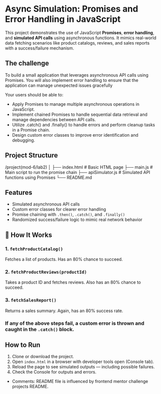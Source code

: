 # Async Simulation: Promises and Error Handling in JavaScript

This project demonstrates the use of JavaScript **Promises**, **error handling**, and **simulated API calls** using asynchronous functions. It mimics real-world data fetching scenarios like product catalogs, reviews, and sales reports with a success/failure mechanism.

## The challenge
To build a small application that leverages asynchronous API calls using Promises. You will also implement error handling to ensure that the application can manage unexpected issues gracefully

Your users should be able to:

- Apply Promises to manage multiple asynchronous operations in JavaScript.
- Implement chained Promises to handle sequential data retrieval and manage dependencies between API calls.
- Utilize .catch() and .finally() to handle errors and perform cleanup tasks in a Promise chain.
- Design custom error classes to improve error identification and debugging.


## Project Structure
/project(mod-6/lab2)
│
├── index.html # Basic HTML page
├── main.js # Main script to run the promise chain
├── apiSimulator.js # Simulated API functions using Promises
└── README.md

## Features
- Simulated asynchronous API calls
- Custom error classes for clearer error handling
- Promise chaining with `.then()`, `.catch()`, and `.finally()`
- Randomized success/failure logic to mimic real network behavior

## 🔧 How It Works

### 1. `fetchProductCatalog()`
Fetches a list of products. Has an 80% chance to succeed.

### 2. `fetchProductReviews(productId)`
Takes a product ID and fetches reviews. Also has an 80% chance to succeed.

### 3. `fetchSalesReport()`
Returns a sales summary. Again, has an 80% success rate.

### If any of the above steps fail, a custom error is thrown and caught in the `.catch()` block.

## How to Run
1. Clone or download the project.
2. Open `index.html` in a browser with developer tools open (Console tab).
3. Reload the page to see simulated outputs — including possible failures.
4. Check the Console for outputs and errors.

- Comments: README file is influenced by frontend mentor challenge projects README. 
